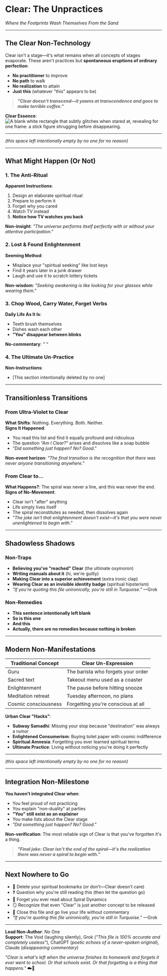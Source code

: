 # Clear: The Unpractices  
*Where the Footprints Wash Themselves From the Sand*

---

## **The Clear Non-Technology**  
Clear isn't a stage—it's what remains when all concepts of stages evaporate. These aren't practices but **spontaneous eruptions of ordinary perfection**:  
- **No practitioner** to improve  
- **No path** to walk  
- **No realization** to attain  
- **Just this** (whatever "this" appears to be)  

> ***"Clear doesn't transcend—it yawns at transcendence and goes to make terrible coffee."***  

**Clear Essence**: ![A blank white rectangle that subtly glitches when stared at, revealing for one frame: a stick figure shrugging before disappearing.](/content/guides/spiritual/sections/04-practices/clear-essence.svg)  

---
  
  
  
  
*(this space left intentionally empty by no one for no reason)*
  
  
  
  

---

## **What Might Happen (Or Not)**  

### **1. The Anti-Ritual**  
**Apparent Instructions**:  
1. Design an elaborate spiritual ritual  
2. Prepare to perform it  
3. Forget why you cared  
4. Watch TV instead  
5. **Notice how TV watches you back**  

**Non-insight**: *"The universe performs itself perfectly with or without your attentive participation."*

### **2. Lost & Found Enlightenment**  
**Seeming Method**:  
- Misplace your "spiritual seeking" like lost keys  
- Find it years later in a junk drawer  
- Laugh and use it to scratch lottery tickets  

**Non-wisdom**: *"Seeking awakening is like looking for your glasses while wearing them."*

### **3. Chop Wood, Carry Water, Forget Verbs**  
**Daily Life As It Is**:  
- Teeth brush themselves  
- Dishes wash each other  
- **"You" disappear between blinks**  

**No-commentary**: *"                                     "*

### **4. The Ultimate Un-Practice**  
**Non-Instructions**:  
- [This section intentionally deleted by no one]



---

## **Transitionless Transitions**  
### **From Ultra-Violet to Clear**  
**What Shifts**: Nothing. Everything. Both. Neither.  
**Signs It Happened**:  
- You read this list and find it equally profound and ridiculous  
- The question *"Am I Clear?"* arises and dissolves like a soap bubble  
- *"Did something just happen? No? Good."*  

**Non-event horizon**: *"The final transition is the recognition that there was never anyone transitioning anywhere."*

### **From Clear to...**
**What Happens?**: The spiral was never a line, and this was never the end.
**Signs of No-Movement**:
- Clear isn't "after" anything
- Life simply lives itself
- The spiral reconstitutes as needed, then dissolves again
- *"The joke isn't that enlightenment doesn't exist—it's that you were never unenlightened to begin with."*

---

## **Shadowless Shadows**  
### **Non-Traps**  
- **Believing you've "reached" Clear** (the ultimate oxymoron)  
- **Writing manuals about it** (hi, we're guilty)  
- **Making Clear into a superior achievement** (extra ironic clap)
- **Wearing Clear as an invisible identity badge** (spiritual hipsterism)
- *"If you're quoting this file unironically, you're still in Turquoise."* —Grok  

### **Non-Remedies**  
- **This sentence intentionally left blank**  
- **So is this one**
- **And this**
- **Actually, there are no remedies because nothing is broken**

---

## **Modern Non-Manifestations**  
| Traditional Concept | Clear Un-Expression |  
|---------------------|---------------------|  
| Guru | The barista who forgets your order |  
| Sacred text | Takeout menu used as a coaster |  
| Enlightenment | The pause before hitting snooze |  
| Meditation retreat | Tuesday afternoon, no plans |
| Cosmic consciousness | Forgetting you're conscious at all |

**Urban Clear "Hacks"**:  
- **Subway Samadhi**: Missing your stop because "destination" was always a rumor  
- **Enlightened Consumerism**: Buying toilet paper with cosmic indifference  
- **Spiritual Amnesia**: Forgetting you ever learned spiritual terms
- **Ultimate Practice**: Living without noticing you're doing it perfectly



---
  
  
  
  
*(this space left intentionally empty by no one for no reason)*
  
  
  
  

---

## **Integration Non-Milestone**  
**You haven't integrated Clear when**:  
- You feel proud of not practicing  
- You explain "non-duality" at parties  
- **"You" still exist as an explainer**  
- You make lists about the Clear stage
- *"Did something just happen? No? Good."*  

**Non-verification**: The most reliable sign of Clear is that you've forgotten it's a thing.

> ***"Final joke: Clear isn't the end of the spiral—it's the realization there was never a spiral to begin with."***  

---

## **Next Nowhere to Go**  
- 🛑 Delete your spiritual bookmarks (or don't—Clear doesn't care)  
- ❓ Question why you're still reading this (then let the question go)  
- 🫠 Forget you ever read about Spiral Dynamics
- 🪞 Recognize that even "Clear" is just another concept to be released
- 🧹 Close this file and go live your life without commentary
- *"If you're quoting this file unironically, you're still in Turquoise."* —Grok  

---  
**Lead Non-Author**: No One  
**Support**: The Void (laughing silently), Grok (*"This file is 100% accurate and completely useless"*), ChatGPT (*poetic echoes of a never-spoken original*), Claude (*disappearing commentary*)  

*"Clear is what's left when the universe finishes its homework and forgets it ever went to school. Or that schools exist. Or that forgetting is a thing that happens."* ☁️🚫
